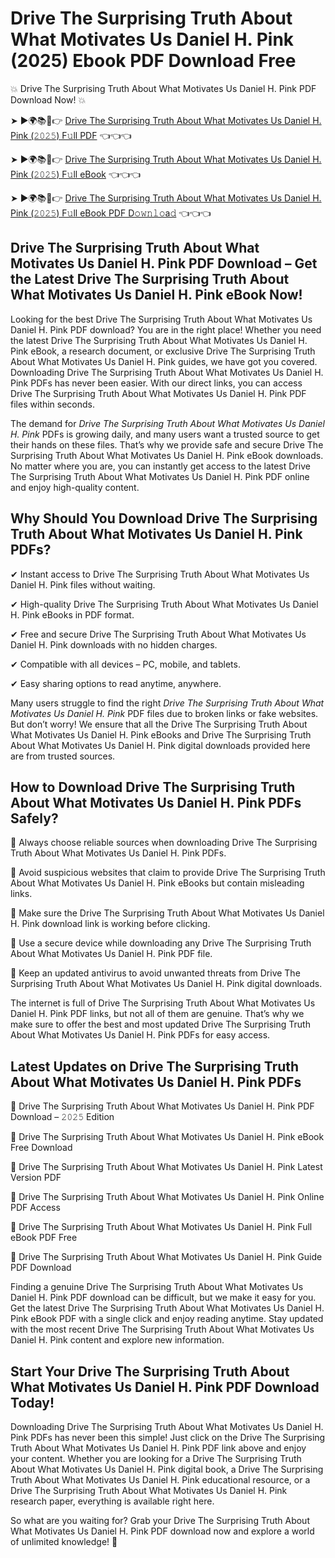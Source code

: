 # Drive The Surprising Truth About What Motivates Us Daniel H. Pink (2025) Ebook PDF Download Free

💥 Drive The Surprising Truth About What Motivates Us Daniel H. Pink PDF Download Now! 💥

➤ ►🌍📚📱👉 [Drive The Surprising Truth About What Motivates Us Daniel H. Pink (𝟸𝟶𝟸𝟻) F𝚞ll PDF](https://getpdf.xyz/drive-the-surprising-truth-about-what-motivates-us-daniel-h.-pink) 👈👈👈


➤ ►🌍📚📱👉 [Drive The Surprising Truth About What Motivates Us Daniel H. Pink (𝟸𝟶𝟸𝟻) F𝚞ll eBook](https://getpdf.xyz/drive-the-surprising-truth-about-what-motivates-us-daniel-h.-pink) 👈👈👈


➤ ►🌍📚📱👉 [Drive The Surprising Truth About What Motivates Us Daniel H. Pink (𝟸𝟶𝟸𝟻) F𝚞ll eBook PDF D𝚘𝚠𝚗𝚕𝚘a𝚍](https://getpdf.xyz/drive-the-surprising-truth-about-what-motivates-us-daniel-h.-pink) 👈👈👈


## Drive The Surprising Truth About What Motivates Us Daniel H. Pink PDF Download – Get the Latest Drive The Surprising Truth About What Motivates Us Daniel H. Pink eBook Now!

Looking for the best Drive The Surprising Truth About What Motivates Us Daniel H. Pink PDF download? You are in the right place! Whether you need the latest Drive The Surprising Truth About What Motivates Us Daniel H. Pink eBook, a research document, or exclusive Drive The Surprising Truth About What Motivates Us Daniel H. Pink guides, we have got you covered. Downloading Drive The Surprising Truth About What Motivates Us Daniel H. Pink PDFs has never been easier. With our direct links, you can access Drive The Surprising Truth About What Motivates Us Daniel H. Pink PDF files within seconds.

The demand for *Drive The Surprising Truth About What Motivates Us Daniel H. Pink* PDFs is growing daily, and many users want a trusted source to get their hands on these files. That’s why we provide safe and secure Drive The Surprising Truth About What Motivates Us Daniel H. Pink eBook downloads. No matter where you are, you can instantly get access to the latest Drive The Surprising Truth About What Motivates Us Daniel H. Pink PDF online and enjoy high-quality content.

## Why Should You Download Drive The Surprising Truth About What Motivates Us Daniel H. Pink PDFs?

✔ Instant access to Drive The Surprising Truth About What Motivates Us Daniel H. Pink files without waiting.

✔ High-quality Drive The Surprising Truth About What Motivates Us Daniel H. Pink eBooks in PDF format.

✔ Free and secure Drive The Surprising Truth About What Motivates Us Daniel H. Pink downloads with no hidden charges.

✔ Compatible with all devices – PC, mobile, and tablets.

✔ Easy sharing options to read anytime, anywhere.

Many users struggle to find the right *Drive The Surprising Truth About What Motivates Us Daniel H. Pink* PDF files due to broken links or fake websites. But don’t worry! We ensure that all the Drive The Surprising Truth About What Motivates Us Daniel H. Pink eBooks and Drive The Surprising Truth About What Motivates Us Daniel H. Pink digital downloads provided here are from trusted sources.

## How to Download Drive The Surprising Truth About What Motivates Us Daniel H. Pink PDFs Safely?

📌 Always choose reliable sources when downloading Drive The Surprising Truth About What Motivates Us Daniel H. Pink PDFs.

📌 Avoid suspicious websites that claim to provide Drive The Surprising Truth About What Motivates Us Daniel H. Pink eBooks but contain misleading links.

📌 Make sure the Drive The Surprising Truth About What Motivates Us Daniel H. Pink download link is working before clicking.

📌 Use a secure device while downloading any Drive The Surprising Truth About What Motivates Us Daniel H. Pink PDF file.

📌 Keep an updated antivirus to avoid unwanted threats from Drive The Surprising Truth About What Motivates Us Daniel H. Pink digital downloads.

The internet is full of Drive The Surprising Truth About What Motivates Us Daniel H. Pink PDF links, but not all of them are genuine. That’s why we make sure to offer the best and most updated Drive The Surprising Truth About What Motivates Us Daniel H. Pink PDFs for easy access.

## Latest Updates on Drive The Surprising Truth About What Motivates Us Daniel H. Pink PDFs

🔹 Drive The Surprising Truth About What Motivates Us Daniel H. Pink PDF Download – 𝟸𝟶𝟸𝟻 Edition

🔹 Drive The Surprising Truth About What Motivates Us Daniel H. Pink eBook Free Download

🔹 Drive The Surprising Truth About What Motivates Us Daniel H. Pink Latest Version PDF

🔹 Drive The Surprising Truth About What Motivates Us Daniel H. Pink Online PDF Access

🔹 Drive The Surprising Truth About What Motivates Us Daniel H. Pink Full eBook PDF Free

🔹 Drive The Surprising Truth About What Motivates Us Daniel H. Pink Guide PDF Download

Finding a genuine Drive The Surprising Truth About What Motivates Us Daniel H. Pink PDF download can be difficult, but we make it easy for you. Get the latest Drive The Surprising Truth About What Motivates Us Daniel H. Pink eBook PDF with a single click and enjoy reading anytime. Stay updated with the most recent Drive The Surprising Truth About What Motivates Us Daniel H. Pink content and explore new information.

## Start Your Drive The Surprising Truth About What Motivates Us Daniel H. Pink PDF Download Today!

Downloading Drive The Surprising Truth About What Motivates Us Daniel H. Pink PDFs has never been this simple! Just click on the Drive The Surprising Truth About What Motivates Us Daniel H. Pink PDF link above and enjoy your content. Whether you are looking for a Drive The Surprising Truth About What Motivates Us Daniel H. Pink digital book, a Drive The Surprising Truth About What Motivates Us Daniel H. Pink educational resource, or a Drive The Surprising Truth About What Motivates Us Daniel H. Pink research paper, everything is available right here.

So what are you waiting for? Grab your Drive The Surprising Truth About What Motivates Us Daniel H. Pink PDF download now and explore a world of unlimited knowledge! 🚀